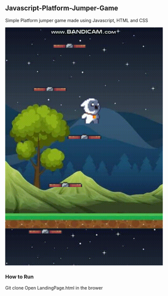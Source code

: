 ## Javascript-Platform-Jumper-Game

Simple Platform jumper game made using Javascript, HTML and CSS

<img src=https://github.com/AnirudhKaushik10/Javascript-Platform-Jumper-Game/blob/master/Platform%20Jumper.gif>




### How to Run

Git clone
Open LandingPage.html in the brower

